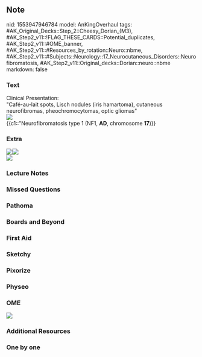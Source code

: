 ## Note
nid: 1553947946784
model: AnKingOverhaul
tags: #AK_Original_Decks::Step_2::Cheesy_Dorian_(M3), #AK_Step2_v11::!FLAG_THESE_CARDS::Potential_duplicates, #AK_Step2_v11::#OME_banner, #AK_Step2_v11::#Resources_by_rotation::Neuro::nbme, #AK_Step2_v11::#Subjects::Neurology::17_Neurocutaneous_Disorders::Neurofibromatosis, #AK_Step2_v11::Original_decks::Dorian::neuro::nbme
markdown: false

### Text
<div>
  <div>
    Clinical Presentation:
  </div>
  <div>
    "Café-au-lait spots, Lisch nodules (iris hamartoma), cutaneous
    neurofibromas, pheochromocytomas, optic gliomas"
  </div>
  <div><img src="paste-1826915878961153.jpg"></div>
  <div>
    {{c1::"Neurofibromatosis type 1 (NF1, <b>AD</b>, chromosome
    <b>17</b>)}}
  </div>
</div>

### Extra
<div>
  <div>
    <i><img src="Neurofibromatosis.png"><img src=
    "paste-1826933058830337.jpg"></i>
  </div>
</div>
<div>
  <i><img src="paste-1662019199565825.jpg"></i>
</div>

### Lecture Notes


### Missed Questions


### Pathoma


### Boards and Beyond


### First Aid


### Sketchy


### Pixorize


### Physeo


### OME
<div class="ome-widget">
  <a href="https://onlinemeded.org?ref=anki"><img src=
  "_OME_AnkiFlashcards_General_3.png"></a>
</div>

### Additional Resources


### One by one

